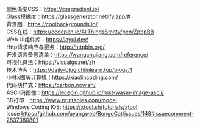 颜色渐变CSS：https://cssgradient.io/
<br>
Glass模糊度：https://glassgenerator.netlify.app/#
<br>
背景图：https://coolbackgrounds.io/
<br>
CSS在线：https://codepen.io/AllThingsSmitty/pen/ZpbpBB
<br>
Web UI组件库：https://layui.dev/
<br>
Http请求响应与服务：http://httpbin.org/
<br>
开发语言备忘清单：https://wangchujiang.com/reference/
<br>
可视化算法：https://visualgo.net/zh
<br>
技术博客：https://daily-blog.chlinlearn.top/blogs/1
<br>
小林x图解计算机：https://xiaolincoding.com/
<br>
代码块样式：https://carbon.now.sh/
<br>
ASCII码图像：https://lecepin.github.io/rust-wasm-image-ascii/
<br>
3D打印：https://www.printables.com/model
<br>
Windows Coding IOS: https://xtool.sh/tutorials/xtool
<br>
Issue
https://github.com/ayangweb/BongoCat/issues/148#issuecomment-2837380801
